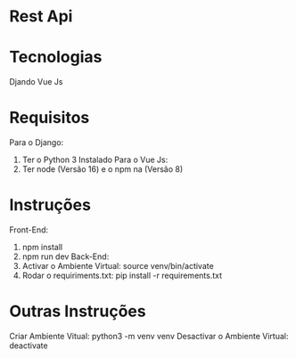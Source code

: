 # Rest Api

# Tecnologias
Djando
Vue Js

# Requisitos
Para o Django:
1. Ter o Python 3 Instalado
Para o Vue Js:
1. Ter node (Versão 16) e o npm na (Versão 8) 

# Instruções
Front-End:
1. npm install
2. npm run dev
Back-End:
1. Activar o Ambiente Virtual: source venv/bin/activate 
2. Rodar o requiriments.txt: pip install -r requirements.txt 

# Outras Instruções
Criar Ambiente Vitual: python3 -m venv venv
Desactivar o Ambiente Virtual: deactivate
